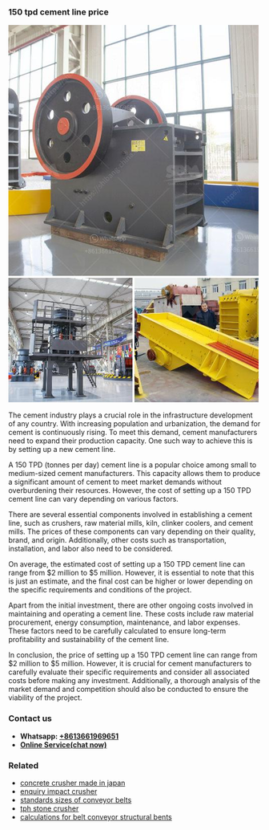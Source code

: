 <h3>150 tpd cement line price</h3><img src='1706755372.jpg' alt=''><p>The cement industry plays a crucial role in the infrastructure development of any country. With increasing population and urbanization, the demand for cement is continuously rising. To meet this demand, cement manufacturers need to expand their production capacity. One such way to achieve this is by setting up a new cement line.</p><p>A 150 TPD (tonnes per day) cement line is a popular choice among small to medium-sized cement manufacturers. This capacity allows them to produce a significant amount of cement to meet market demands without overburdening their resources. However, the cost of setting up a 150 TPD cement line can vary depending on various factors.</p><p>There are several essential components involved in establishing a cement line, such as crushers, raw material mills, kiln, clinker coolers, and cement mills. The prices of these components can vary depending on their quality, brand, and origin. Additionally, other costs such as transportation, installation, and labor also need to be considered.</p><p>On average, the estimated cost of setting up a 150 TPD cement line can range from $2 million to $5 million. However, it is essential to note that this is just an estimate, and the final cost can be higher or lower depending on the specific requirements and conditions of the project.</p><p>Apart from the initial investment, there are other ongoing costs involved in maintaining and operating a cement line. These costs include raw material procurement, energy consumption, maintenance, and labor expenses. These factors need to be carefully calculated to ensure long-term profitability and sustainability of the cement line.</p><p>In conclusion, the price of setting up a 150 TPD cement line can range from $2 million to $5 million. However, it is crucial for cement manufacturers to carefully evaluate their specific requirements and consider all associated costs before making any investment. Additionally, a thorough analysis of the market demand and competition should also be conducted to ensure the viability of the project.</p><h3>Contact us</h3><ul><li><strong>Whatsapp:&nbsp;<a href="https://wa.me/8613661969651">+8613661969651</a></strong></li><li><a href="https://swt.shibang-china.com/?git&amp;zhl&amp;150 tpd cement line price"><strong>Online Service(chat now)</strong></a></li></ul><h3>Related</h3><ul><li><a href='concrete crusher made in japan.md'>concrete crusher made in japan</a></li><li><a href='enquiry impact crusher.md'>enquiry impact crusher</a></li><li><a href='standards sizes of conveyor belts.md'>standards sizes of conveyor belts</a></li><li><a href='tph stone crusher.md'>tph stone crusher</a></li><li><a href='calculations for belt conveyor structural bents.md'>calculations for belt conveyor structural bents</a></li></ul>
